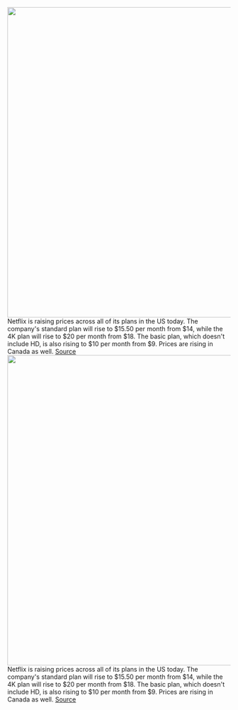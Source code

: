<img src='https://cdn.vox-cdn.com/thumbor/Uh532yNv87OtkFr27yPEx0oDFwU=/0x0:2040x1360/1200x800/filters:focal(857x517:1183x843)/cdn.vox-cdn.com/uploads/chorus_image/image/70390997/acastro_211025_1777_netflix_0001.0.jpg' width='700px' /><br/>
Netflix is raising prices across all of its plans in the US today. The company's standard plan will rise to $15.50 per month from $14, while the 4K plan will rise to $20 per month from $18. The basic plan, which doesn't include HD, is also rising to $10 per month from $9. Prices are rising in Canada as well.
<a href='https://www.theverge.com/2022/1/14/22884263/netflix-price-increases-2021-us-canada-all-plans-hd-4k'> Source <a/><img src='https://cdn.vox-cdn.com/thumbor/Uh532yNv87OtkFr27yPEx0oDFwU=/0x0:2040x1360/1200x800/filters:focal(857x517:1183x843)/cdn.vox-cdn.com/uploads/chorus_image/image/70390997/acastro_211025_1777_netflix_0001.0.jpg' width='700px' /><br/>
Netflix is raising prices across all of its plans in the US today. The company's standard plan will rise to $15.50 per month from $14, while the 4K plan will rise to $20 per month from $18. The basic plan, which doesn't include HD, is also rising to $10 per month from $9. Prices are rising in Canada as well.
<a href='https://www.theverge.com/2022/1/14/22884263/netflix-price-increases-2021-us-canada-all-plans-hd-4k'> Source <a/>